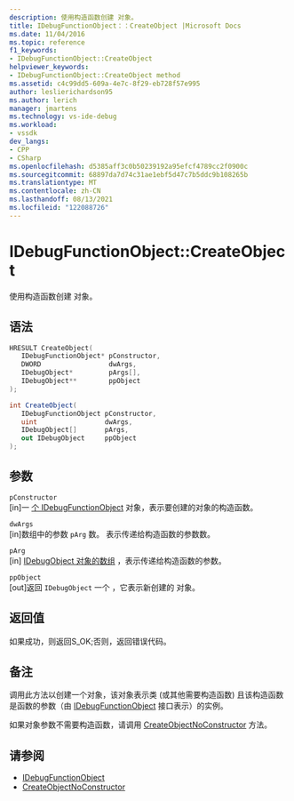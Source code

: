 ```yaml
---
description: 使用构造函数创建 对象。
title: IDebugFunctionObject：：CreateObject |Microsoft Docs
ms.date: 11/04/2016
ms.topic: reference
f1_keywords:
- IDebugFunctionObject::CreateObject
helpviewer_keywords:
- IDebugFunctionObject::CreateObject method
ms.assetid: c4c99dd5-609a-4e7c-8f29-eb728f57e995
author: leslierichardson95
ms.author: lerich
manager: jmartens
ms.technology: vs-ide-debug
ms.workload:
- vssdk
dev_langs:
- CPP
- CSharp
ms.openlocfilehash: d5385aff3c0b50239192a95efcf4789cc2f0900c
ms.sourcegitcommit: 68897da7d74c31ae1ebf5d47c7b5ddc9b108265b
ms.translationtype: MT
ms.contentlocale: zh-CN
ms.lasthandoff: 08/13/2021
ms.locfileid: "122088726"
---
```

# <a name="idebugfunctionobjectcreateobject"></a>IDebugFunctionObject::CreateObject
使用构造函数创建 对象。

## <a name="syntax"></a>语法

```cpp
HRESULT CreateObject( 
   IDebugFunctionObject* pConstructor,
   DWORD                 dwArgs,
   IDebugObject*         pArgs[],
   IDebugObject**        ppObject
);
```

```csharp
int CreateObject(
   IDebugFunctionObject pConstructor,
   uint                 dwArgs,
   IDebugObject[]       pArgs,
   out IDebugObject     ppObject
);
```

## <a name="parameters"></a>参数
`pConstructor`\
[in]一 [个 IDebugFunctionObject](../../../extensibility/debugger/reference/idebugfunctionobject.md) 对象，表示要创建的对象的构造函数。

`dwArgs`\
[in]数组中的参数 `pArg` 数。 表示传递给构造函数的参数数。

`pArg`\
[in] [IDebugObject 对象的数组](../../../extensibility/debugger/reference/idebugobject.md) ，表示传递给构造函数的参数。

`ppObject`\
[out]返回 `IDebugObject` 一个 ，它表示新创建的 对象。

## <a name="return-value"></a>返回值
 如果成功，则返回S_OK;否则，返回错误代码。

## <a name="remarks"></a>备注
 调用此方法以创建一个对象，该对象表示类 (或其他需要构造函数) 且该构造函数是函数的参数（由 [IDebugFunctionObject](../../../extensibility/debugger/reference/idebugfunctionobject.md) 接口表示）的实例。

 如果对象参数不需要构造函数，请调用 [CreateObjectNoConstructor](../../../extensibility/debugger/reference/idebugfunctionobject-createobjectnoconstructor.md) 方法。

## <a name="see-also"></a>请参阅
- [IDebugFunctionObject](../../../extensibility/debugger/reference/idebugfunctionobject.md)
- [CreateObjectNoConstructor](../../../extensibility/debugger/reference/idebugfunctionobject-createobjectnoconstructor.md)
